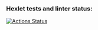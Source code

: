 ### Hexlet tests and linter status:
[![Actions Status](https://github.com/Crenby/frontend-project-11/actions/workflows/hexlet-check.yml/badge.svg)](https://github.com/Crenby/frontend-project-11/actions)